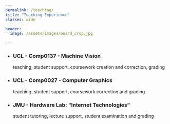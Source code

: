 ```yaml
---
permalink: /teaching/
title: "Teaching Experience"
classes: wide

header:
  image: /assets/images/board_crop.jpg

---
```


* ### UCL - Comp0137 - Machine Vision
  teaching, student support, coursework creation and correction, grading
* ### UCL - Comp0027 - Computer Graphics 
  teaching, student support, coursework correction and grading
* ### JMU - Hardware Lab: "Internet Technologies"
  student tutoring, lecture support, student examination and grading 
